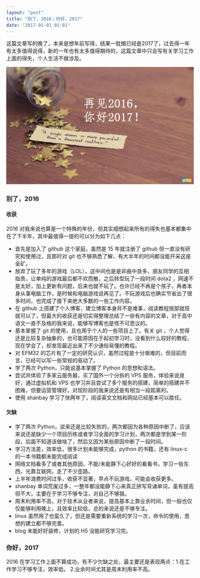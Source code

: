 ```yaml
---
layout: "post"
title: "别了，2016；你好，2017"
date: "2017-01-01 01:01"
---
```


这篇文章写的晚了，本来是想年前写得，结果一耽搁已经是2017了，过去得一年有太多值得说得，新的一年也有太多值得期待的，这篇文章中只会写有关学习工作上面的得失，个人生活不做涉及。

![](../../img/2017-01-01-别了，2016；你好，2017/1.jpg)
<!-- more -->


### 别了，2016

#### 收获
2016 对我来说也算是一个特殊的年份，但其实细想起来所有的得失也基本都集中在了下半年，其中最值得一提的可以分为如下几点：
- 首先是加入了 github 这个家庭，虽然是 15 年就注册了 github 但一直没有研究和使用过，且那时对 git 也不够熟悉了解，有大半年的时间都没能开采这座金矿。
- 放弃了玩了多年的游戏（LOL），这中间也是是非曲中良多，朋友同学的互相指责，让单纯的游戏最后都不欢而散，之后转型玩了一段时间 dota2 ，网速不是太好，加上更新有问题，后来也就不玩了。也许已经不再是个孩子，再者本身从事电脑工作，是时候和电脑游戏说再见了。不玩游戏后也确实节省出了很多时间，也完成了接下来绝大多数的一些工作内容。
- 在 github 上搭建了个人博客，建立博客本身并不是难事，阅读教程按部就班就可以了，但最大的收获还是切实得整理总结了一些有内容的文章，对于高中语文一直不及格的我来说，能够写博客也是怪不可思议的。
- 基本掌握了 git 的使用，且也用于个人的一些项目上了。有关 git ，个人觉得还是比较复杂抽象的，也可能原因在于起初学习时，没看到什么较好的教程，现在学会了，却发现最近出来了不少通俗易懂的教程。
- 对 EFM32 的芯片有了一定的研究认识，虽然过程是十分艰难的，但目前而言，已经可以写一些常规的驱动了。
- 学了两次 Python，只能说基本掌握了 Python 的思想和语法。
- 尝试并体验了多家云服务器，买了国外一个分拆的 VPS 服务，体验来说良好，通过虚拟机和 VPS 也学习并且尝试了多个服务的搭建，简单的搭建并不困难，但要运营管理好，对现阶段的我来说还是有相当一段距离的。
- 使用 shanbay 学习了快两年了，阅读英文文档和网站已经基本可以胜任。


#### 欠缺

- 学了两次 Python，说来还是比较失败的，两次都因为各种原因中断了，应该来说还是缺少一个项目历练或者学习全面的学习计划，两次都是学到某一阶段，后面不知道该做啥了，然后又因为某些原因中断了一段时间。
- 学习方法差，效率低，很多计划未能够完成，python 的书籍，还有 linux-c 的一本书籍都未能完成阅读
- 网络文档看多了或者其他原因，不能/未能静下心好好的看看书，学习一些东西，光靠互联网，走了不少歪路。
- 上半年浪费时间过多，收获不显著，早点不玩游戏，可能会收获更多。
- shanbay 单词荒废过多，一整年都没能静下心来真正拼写背诵单词，虽有提高但不大，主要在于学习不够专注，对自己不够狠。
- 周末利用率不高，对于技术从业者来说，提高基本上靠业余时间，但一般也仅仅能够利用晚上，且效率比较低，总的来说还是不够专注。
- linux 虽然用了也蛮久了，但还是需要重新系统的学习一次，命令的使用，思想的建立都不够完善。
- blog 未能好好装修，计划的 H5 没能研究学习完。


### 你好，2017

2016 在学习工作上面不算成功，有不少欠缺之处，最主要还是表现两点：1.在工作学习不够专注，效率低。 2.业余时间尤其是周末利用率不高。
